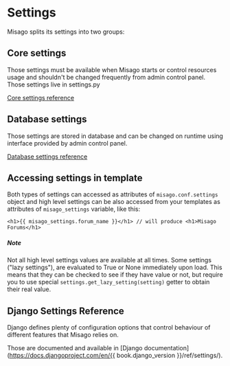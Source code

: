 Settings
========

Misago splits its settings into two groups:


## Core settings

Those settings must be available when Misago starts or control resources usage and shouldn't be changed frequently from admin control panel. Those settings live in settings.py

[Core settings reference](./Core.md)


## Database settings

Those settings are stored in database and can be changed on runtime using interface provided by admin control panel.

[Database settings reference](./Database.md)


## Accessing settings in template

Both types of settings can accessed as attributes of `misago.conf.settings` object and high level settings can be also accessed from your templates as attributes of `misago_settings` variable, like this:

```
<h1>{{ misago_settings.forum_name }}</h1> // will produce <h1>Misago Forums</h1>
```


##### Note

Not all high level settings values are available at all times. Some settings ("lazy settings"), are evaluated to True or None immediately upon load. This means that they can be checked to see if they have value or not, but require you to use special `settings.get_lazy_setting(setting)` getter to obtain their real value.


## Django Settings Reference

Django defines plenty of configuration options that control behaviour of different features that Misago relies on.

Those are documented and available in [Django documentation](https://docs.djangoproject.com/en/{{ book.django_version }}/ref/settings/).
